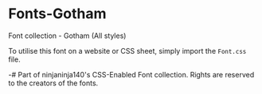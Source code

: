 # Fonts-Gotham

Font collection - Gotham (All styles)

To utilise this font on a website or CSS sheet, simply import the `Font.css` file.

-# Part of ninjaninja140's CSS-Enabled Font collection. Rights are reserved to the creators of the fonts.
